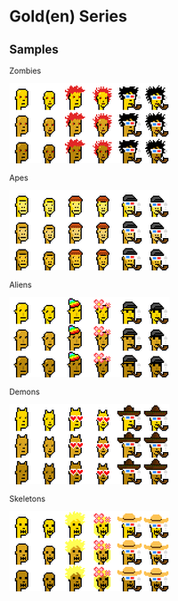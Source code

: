 # Gold(en) Series



## Samples

Zombies

![](i/zombies@2x.png)


Apes

![](i/apes@2x.png)


Aliens

![](i/aliens@2x.png)


Demons

![](i/demons@2x.png)


Skeletons

![](i/skeletons@2x.png)




